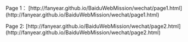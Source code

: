 
<p>Page 1：
[http://fanyear.github.io/BaiduWebMission/wechat/page1.html](http://fanyear.github.io/BaiduWebMission/wechat/page1.html)
</p>
<p>
Page 2:
[http://fanyear.github.io/BaiduWebMission/wechat/page2.html](http://fanyear.github.io/BaiduWebMission/wechat/page2.html)
</p>
